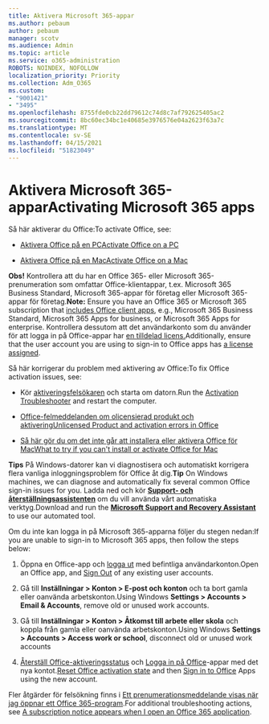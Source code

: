 ```yaml
---
title: Aktivera Microsoft 365-appar
ms.author: pebaum
author: pebaum
manager: scotv
ms.audience: Admin
ms.topic: article
ms.service: o365-administration
ROBOTS: NOINDEX, NOFOLLOW
localization_priority: Priority
ms.collection: Adm_O365
ms.custom:
- "9001421"
- "3495"
ms.openlocfilehash: 8755fde0cb22dd79612c74d8c7af792625405ac2
ms.sourcegitcommit: 8bc60ec34bc1e40685e3976576e04a2623f63a7c
ms.translationtype: MT
ms.contentlocale: sv-SE
ms.lasthandoff: 04/15/2021
ms.locfileid: "51823049"
---
```

# <a name="activating-microsoft-365-apps"></a><span data-ttu-id="9013b-102">Aktivera Microsoft 365-appar</span><span class="sxs-lookup"><span data-stu-id="9013b-102">Activating Microsoft 365 apps</span></span>

<span data-ttu-id="9013b-103">Så här aktiverar du Office:</span><span class="sxs-lookup"><span data-stu-id="9013b-103">To activate Office, see:</span></span>

- [<span data-ttu-id="9013b-104">Aktivera Office på en PC</span><span class="sxs-lookup"><span data-stu-id="9013b-104">Activate Office on a PC</span></span>](https://support.office.com/article/activate-office-5bd38f38-db92-448b-a982-ad170b1e187e) 

- [<span data-ttu-id="9013b-105">Aktivera Office på en Mac</span><span class="sxs-lookup"><span data-stu-id="9013b-105">Activate Office on a Mac</span></span>](https://support.office.com/article/activate-office-for-mac-7f6646b1-bb14-422a-9ad4-a53410fcefb2)

<span data-ttu-id="9013b-106">**Obs!**  Kontrollera att du har en Office 365- [](https://support.office.com/article/28cbc8cf-1332-4f04-9123-9b660abb629e)eller Microsoft 365-prenumeration som omfattar Office-klientappar, t.ex. Microsoft 365 Business Standard, Microsoft 365-appar för företag eller Microsoft 365-appar för företag.</span><span class="sxs-lookup"><span data-stu-id="9013b-106">**Note:**  Ensure you have an Office 365 or Microsoft 365 subscription that [includes Office client apps](https://support.office.com/article/28cbc8cf-1332-4f04-9123-9b660abb629e), e.g., Microsoft 365 Business Standard, Microsoft 365 Apps for business, or Microsoft 365 Apps for enterprise.</span></span> <span data-ttu-id="9013b-107">Kontrollera dessutom att det användarkonto som du använder för att logga in på Office-appar har [en tilldelad licens.](https://docs.microsoft.com/microsoft-365/admin/manage/assign-licenses-to-users)</span><span class="sxs-lookup"><span data-stu-id="9013b-107">Additionally, ensure that the user account you are using to sign-in to Office apps has [a license assigned](https://docs.microsoft.com/microsoft-365/admin/manage/assign-licenses-to-users).</span></span>

<span data-ttu-id="9013b-108">Så här korrigerar du problem med aktivering av Office:</span><span class="sxs-lookup"><span data-stu-id="9013b-108">To fix Office activation issues, see:</span></span>

- <span data-ttu-id="9013b-109">Kör [aktiveringsfelsökaren](https://aka.ms/SARA-OfficeActivation-Alchemy) och starta om datorn.</span><span class="sxs-lookup"><span data-stu-id="9013b-109">Run the [Activation Troubleshooter](https://aka.ms/SARA-OfficeActivation-Alchemy) and restart the computer.</span></span>
- [<span data-ttu-id="9013b-110">Office-felmeddelanden om olicensierad produkt och aktivering</span><span class="sxs-lookup"><span data-stu-id="9013b-110">Unlicensed Product and activation errors in Office</span></span>](https://support.office.com/article/unlicensed-product-and-activation-errors-in-office-0d23d3c0-c19c-4b2f-9845-5344fedc4380)

- [<span data-ttu-id="9013b-111">Så här gör du om det inte går att installera eller aktivera Office för Mac</span><span class="sxs-lookup"><span data-stu-id="9013b-111">What to try if you can't install or activate Office for Mac</span></span>](https://support.office.com/article/what-to-try-if-you-can-t-install-or-activate-office-for-mac-5efba2b4-b1e6-4e5f-bf3c-6ab945d03dea)

<span data-ttu-id="9013b-112">**Tips** På Windows-datorer kan vi diagnostisera och automatiskt korrigera flera vanliga inloggningsproblem för Office åt dig.</span><span class="sxs-lookup"><span data-stu-id="9013b-112">**Tip** On Windows machines, we can diagnose and automatically fix several common Office sign-in issues for you.</span></span> <span data-ttu-id="9013b-113">Ladda ned och kör **[Support- och återställningsassistenten](https://aka.ms/SaRA-OfficeSignInScenario)** om du vill använda vårt automatiska verktyg.</span><span class="sxs-lookup"><span data-stu-id="9013b-113">Download and run the  **[Microsoft Support and Recovery Assistant](https://aka.ms/SaRA-OfficeSignInScenario)** to use our automated tool.</span></span>

<span data-ttu-id="9013b-114">Om du inte kan logga in på Microsoft 365-apparna följer du stegen nedan:</span><span class="sxs-lookup"><span data-stu-id="9013b-114">If you are unable to sign-in to Microsoft 365 apps, then follow the steps below:</span></span>

1. <span data-ttu-id="9013b-115">Öppna en Office-app och [logga ut](https://go.microsoft.com/fwlink/?linkid=2114082) med befintliga användarkonton.</span><span class="sxs-lookup"><span data-stu-id="9013b-115">Open an Office app, and [Sign Out](https://go.microsoft.com/fwlink/?linkid=2114082) of any existing user accounts.</span></span>

2. <span data-ttu-id="9013b-116">Gå till **Inställningar > Konton > E-post och konton** och ta bort gamla eller oanvända arbetskonton.</span><span class="sxs-lookup"><span data-stu-id="9013b-116">Using Windows **Settings > Accounts > Email & Accounts**, remove old or unused work accounts.</span></span>

3. <span data-ttu-id="9013b-117">Gå till **Inställningar > Konton > Åtkomst till arbete eller skola** och koppla från gamla eller oanvända arbetskonton.</span><span class="sxs-lookup"><span data-stu-id="9013b-117">Using Windows **Settings > Accounts > Access work or school**, disconnect old or unused work accounts</span></span>

4. <span data-ttu-id="9013b-118">[Återställ Office-aktiveringsstatus](https://docs.microsoft.com/office365/troubleshoot/activation/reset-office-365-proplus-activation-state) och [Logga in på Office](https://support.office.com/article/sign-in-to-office-b9582171-fd1f-4284-9846-bdd72bb28426)-appar med det nya kontot.</span><span class="sxs-lookup"><span data-stu-id="9013b-118">[Reset Office activation state](https://docs.microsoft.com/office365/troubleshoot/activation/reset-office-365-proplus-activation-state) and then [Sign in to Office](https://support.office.com/article/sign-in-to-office-b9582171-fd1f-4284-9846-bdd72bb28426) Apps using the new account.</span></span>

<span data-ttu-id="9013b-119">Fler åtgärder för felsökning finns i [Ett prenumerationsmeddelande visas när jag öppnar ett Office 365-program](https://support.office.com/article/a-subscription-notice-appears-when-i-open-an-office-365-application-4cabe32c-f594-4c0e-9191-3d3ade10cceb).</span><span class="sxs-lookup"><span data-stu-id="9013b-119">For additional troubleshooting actions, see [A subscription notice appears when I open an Office 365 application](https://support.office.com/article/a-subscription-notice-appears-when-i-open-an-office-365-application-4cabe32c-f594-4c0e-9191-3d3ade10cceb).</span></span>
